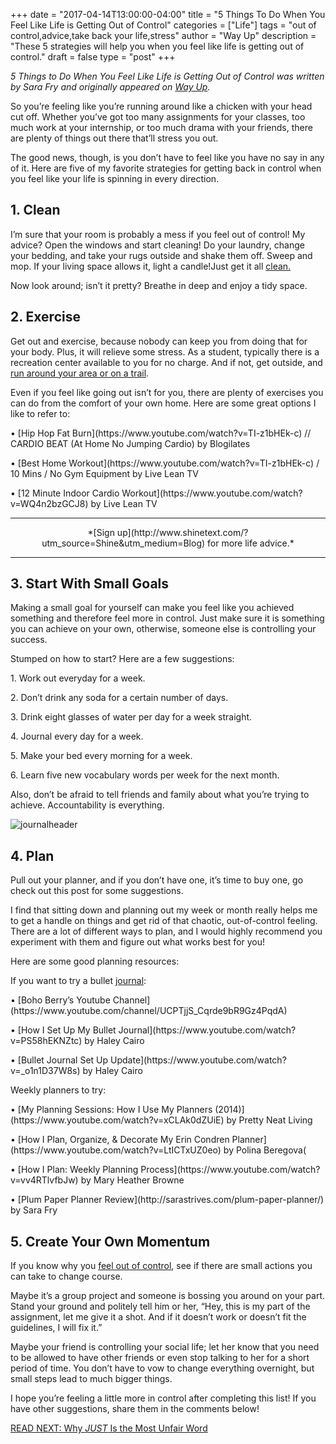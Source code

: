 +++
  date = "2017-04-14T13:00:00-04:00"
  title = "5 Things To Do When You Feel Like Life is Getting Out of Control"
  categories = ["Life"]
  tags = "out of control,advice,take back your life,stress"
  author = "Way Up"
  description = "These 5 strategies will help you when you feel like life is getting out of control."
  draft = false
  type = "post"
+++



*5 Things to Do When You Feel Like Life is Getting Out of Control was written by Sara Fry and originally appeared on [Way Up](https://www.wayup.com/).* 

<span class="dropcap">S</span>o you’re feeling like you’re running around like a chicken with your head cut off. Whether you’ve got too many assignments for your classes, too much work at your internship, or too much drama with your friends, there are plenty of things out there that’ll stress you out.

The good news, though, is you don’t have to feel like you have no say in any of it. Here are five of my favorite strategies for getting back in control when you feel like your life is spinning in every direction.

## 1. Clean

I’m sure that your room is probably a mess if you feel out of control! My advice? Open the windows and start cleaning! Do your laundry, change your bedding, and take your rugs outside and shake them off. Sweep and mop. If your living space allows it, light a candle!Just get it all [clean.](http://advice.shinetext.com/articles/how-to-spring-clean-your-whole-life/?utm_source=Shine&utm_medium=Blog)

Now look around; isn’t it pretty? Breathe in deep and enjoy a tidy space.

## 2. Exercise

Get out and exercise, because nobody can keep you from doing that for your body. Plus, it will relieve some stress. As a student, typically there is a recreation center available to you for no charge. And if not, get outside, and [run around your area or on a trail](http://advice.shinetext.com/articles/how-running-became-my-best-therapy/?utm_source=Shine&utm_medium=Blog).

Even if you feel like going out isn’t for you, there are plenty of exercises you can do from the comfort of your own home. Here are some great options I like to refer to:

<p>• [Hip Hop Fat Burn](https://www.youtube.com/watch?v=TI-z1bHEk-c) // CARDIO BEAT (At Home No Jumping Cardio) by Blogilates </p>
<p>• [Best Home Workout](https://www.youtube.com/watch?v=TI-z1bHEk-c) / 10 Mins / No Gym Equipment by Live Lean TV</p>
<p>• [12 Minute Indoor Cardio Workout](https://www.youtube.com/watch?v=WQ4n2bzGCJ8) by Live Lean TV </p>

---

<center>*[Sign up](http://www.shinetext.com/?utm_source=Shine&utm_medium=Blog) for more life advice.* </center>

---


## 3. Start With Small Goals

Making a small goal for yourself can make you feel like you achieved something and therefore feel more in control. Just make sure it is something you can achieve on your own, otherwise, someone else is controlling your success.

Stumped on how to start? Here are a few suggestions:

<p> 1. Work out everyday for a week.</p>
<p> 2. Don’t drink any soda for a certain number of days. </p>
<p> 3. Drink eight glasses of water per day for a week straight. </p>
<p> 4. Journal every day for a week. </p>
<p> 5. Make your bed every morning for a week. </p>
<p> 6. Learn five new vocabulary words per week for the next month. </p>

Also, don’t be afraid to tell friends and family about what you’re trying to achieve. Accountability is everything.
<br>

![journalheader](//images.contentful.com/awpxl2koull4/rpsqcqGRbMGumGwcquqii/225e333e9612acb93591fa5c1cfa0ab4/journalheader.jpg)
## 4. Plan

Pull out your planner, and if you don’t have one, it’s time to buy one, go check out this post for some suggestions.

I find that sitting down and planning out my week or month really helps me to get a handle on things and get rid of that chaotic, out-of-control feeling. There are a lot of different ways to plan, and I would highly recommend you experiment with them and figure out what works best for you!

Here are some good planning resources:

If you want to try a bullet [journal](http://advice.shinetext.com/articles/how-to-journal-yourself-happier/?utm_source=Shine&utm_medium=Blog):
<p>• [Boho Berry’s Youtube Channel](https://www.youtube.com/channel/UCPTjjS_Cqrde9bR9Gz4PqdA) </p>
<p>• [How I Set Up My Bullet Journal](https://www.youtube.com/watch?v=PS58hEKNZtc) by Haley Cairo</p>
<p>• [Bullet Journal Set Up Update](https://www.youtube.com/watch?v=_o1n1D37W8s) by Haley Cairo</p>

Weekly planners to try:
<p>• [My Planning Sessions: How I Use My Planners (2014)](https://www.youtube.com/watch?v=xCLAk0dZUiE) by Pretty Neat Living</p>
<p>• [How I Plan, Organize, & Decorate My Erin Condren Planner](https://www.youtube.com/watch?v=LtICTxUZ0eo) by Polina Beregova(</p>
<p>• [How I Plan: Weekly Planning Process](https://www.youtube.com/watch?v=vv4RTlvfbJw) by Mary Heather Browne</p>
<p>• [Plum Paper Planner Review](http://sarastrives.com/plum-paper-planner/) by Sara Fry</p>

## 5. Create Your Own Momentum

If you know why you [feel out of control](http://advice.shinetext.com/articles/4-ways-to-control-your-inner-control-freak/?utm_source=Shine&utm_medium=Blog), see if there are small actions you can take to change course.

Maybe it’s a group project and someone is bossing you around on your part. Stand your ground and politely tell him or her, “Hey, this is my part of the assignment, let me give it a shot. And if it doesn’t work or doesn’t fit the guidelines, I will fix it.”

Maybe your friend is controlling your social life; let her know that you need to be allowed to have other friends or even stop talking to her for a short period of time. You don’t have to vow to change everything overnight, but small steps lead to much bigger things.

I hope you’re feeling a little more in control after completing this list! If you have other suggestions, share them in the comments below!

[READ NEXT: Why *JUST* Is the Most Unfair Word](http://advice.shinetext.com/articles/why-just-is-the-most-unfair-word/)


<div class="pubexchange_module" id="pubexchange_below_content" data-pubexchange-module-id="2323"></div>

<script>(function(w, d, s, id) {
  w.PUBX=w.PUBX || {pub: "shine_text", discover: false, lazy: true};
  var js, pjs = d.getElementsByTagName(s)[0];
  if (d.getElementById(id)) return;
  js = d.createElement(s); js.id = id; js.async = true;
  js.src = "//main.pubexchange.com/loader.min.js";
  pjs.parentNode.insertBefore(js, pjs);
}(window, document, "script", "pubexchange-jssdk"));</script>


